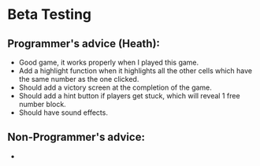 # Beta Testing 

## Programmer's advice (Heath):
- Good game, it works properly when I played this game.  
- Add a highlight function when it highlights all the other cells which have the same number as the one clicked. 
- Should add a victory screen at the completion of the game. 
- Should add a hint button if players get stuck, which will reveal 1 free number block. 
- Should have sound effects.

## Non-Programmer's advice:
- 
